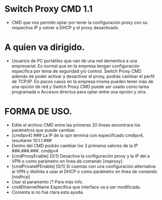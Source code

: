 # Switch Proxy CMD 1.1
- CMD que nos permite optar por tener la configuración proxy con su respectiva IP y volver a DHCP y el proxy desactivado.
# A quien va dirigido.
- Usuarios de PC portátiles que van de una red dementica a una empresarial. Es normal que en la empresa tengan configuración especifica por tema de seguridad y/o control. Switch Proxy CMD además de poder activar y desactivar el proxy, podrás cambiar el perfil de TCP/IP.
En pocos casos en la empresa misma pueden tener más de una opción de red y Switch Proxy CMD puede ser usado como tarea programada o Accesos directos para optar entre una opción y otra.
# FORMA DE USO.
- Edite el archivo CMD entre las primeras 20 líneas encontrara los parámetros que puede cambiar.
- [cmdipv4] ### La IP de la vpn termina con especificado cmdipv4, resultante 10.1.1.###
- Dentro del CMD podrás cambiar los 3 primeros valores de la IP ###.###.###. cmdipv4
- [cmdProxyEnable] [0/1] Desactiva la configuración proxy y la IP del a VPN o como parámetro en línea de comando [noproxy]
- [cmdPrivateIPEnable] [0/1] Si cuentas con una configuración alternativa al VPN y distinta a usar el DHCP o como parámetro en línea de comando [nodhcp]
- Usar el paramento /? Para más info.
- cmdEthernetName Especifica que interface va a ser modificada.
- Comenta si no fue clara esta ayuda.
